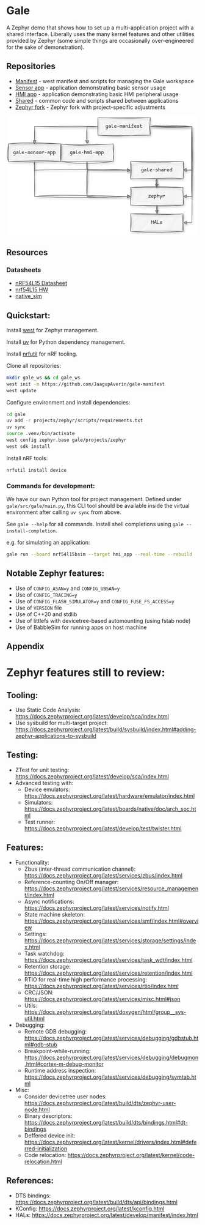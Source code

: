 # Gale

A Zephyr demo that shows how to set up a multi-application project with a shared interface. Liberally uses the many kernel features and other utilities provided by Zephyr (some simple things are occasionally over-engineered for the sake of demonstration).

## Repositories

- [Manifest](https://github.com/JaagupAverin/gale-manifest) - west manifest and scripts for managing the Gale workspace
- [Sensor app](https://github.com/JaagupAverin/gale-sensor-app) - application demonstrating basic sensor usage
- [HMI app](https://github.com/JaagupAverin/gale-hmi-app) - application demonstrating basic HMI peripheral usage
- [Shared](https://github.com/JaagupAverin/gale-shared) - common code and scripts shared between applications
- [Zephyr fork](https://github.com/JaagupAverin/gale-zephyr) - Zephyr fork with project-specific adjustments

![Gale Manifest Diagram](res/gale-manifest.drawio.png)

## Resources

### Datasheets

- [nRF54L15 Datasheet](https://docs.nordicsemi.com/bundle/ps_nrf54L15/page/keyfeatures_html5.html)
- [nrf54L15 HW](https://docs.nordicsemi.com/bundle/ug_nrf54l15_dk/page/UG/nRF54L15_DK/intro/intro.html)
- [native_sim](https://docs.nordicsemi.com/bundle/ncs-latest/page/zephyr/boards/native/native_sim/doc/index.html)

## Quickstart:

Install [west](https://docs.zephyrproject.org/latest/develop/west/install.html) for Zephyr management.

Install [uv](https://docs.astral.sh/uv/getting-started/installation/) for Python dependency management.

Install [nrfutil](https://www.nordicsemi.com/Products/Development-tools/nRF-Util) for nRF tooling.

Clone all repositories:

```bash
mkdir gale_ws && cd gale_ws
west init -m https://github.com/JaagupAverin/gale-manifest
west update
```

Configure environment and install dependencies:

```bash
cd gale
uv add -r projects/zephyr/scripts/requirements.txt
uv sync
source .venv/bin/activate
west config zephyr.base gale/projects/zephyr
west sdk install
```

Install nRF tools:

```bash
nrfutil install device
```

### Commands for development:

We have our own Python tool for project management. Defined under `gale/src/gale/main.py`, this CLI tool should
be available inside the virtual environment after calling `uv sync` from above.

See `gale --help` for all commands. Install shell completions using `gale --install-completion`.

e.g. for simulating an application:

```bash
gale run --board nrf54l15bsim --target hmi_app --real-time --rebuild
```

## Notable Zephyr features:

- Use of `CONFIG_ASAN=y` and `CONFIG_UBSAN=y`
- Use of `CONFIG_TRACING=y`
- Use of `CONFIG_FLASH_SIMULATOR=y` and `CONFIG_FUSE_FS_ACCESS=y`
- Use of `VERSION` file
- Use of C++20 and stdlib
- Use of littlefs with devicetree-based automounting (using fstab node)
- Use of BabbleSim for running apps on host machine

## Appendix

# Zephyr features still to review:

## Tooling:

- Use Static Code Analysis: https://docs.zephyrproject.org/latest/develop/sca/index.html
- Use sysbuild for multi-target project: https://docs.zephyrproject.org/latest/build/sysbuild/index.html#adding-zephyr-applications-to-sysbuild

## Testing:

- ZTest for unit testing: https://docs.zephyrproject.org/latest/develop/sca/index.html
- Advanced testing with:
  - Device emulators: https://docs.zephyrproject.org/latest/hardware/emulator/index.html
  - Simulators: https://docs.zephyrproject.org/latest/boards/native/doc/arch_soc.html
  - Test runner: https://docs.zephyrproject.org/latest/develop/test/twister.html

## Features:

- Functionality:
  - Zbus (inter-thread communication channel): https://docs.zephyrproject.org/latest/services/zbus/index.html
  - Reference-counting On/Off manager: https://docs.zephyrproject.org/latest/services/resource_management/index.html
  - Async notifications: https://docs.zephyrproject.org/latest/services/notify.html
  - State machine skeleton: https://docs.zephyrproject.org/latest/services/smf/index.html#overview
  - Settings: https://docs.zephyrproject.org/latest/services/storage/settings/index.html
  - Task watchdog: https://docs.zephyrproject.org/latest/services/task_wdt/index.html
  - Retention storage: https://docs.zephyrproject.org/latest/services/retention/index.html
  - RTIO for real-time high performance processing: https://docs.zephyrproject.org/latest/services/rtio/index.html
  - CRC/JSON: https://docs.zephyrproject.org/latest/services/misc.html#json
  - Utils: https://docs.zephyrproject.org/latest/doxygen/html/group__sys-util.html
- Debugging:
  - Remote GDB debugging: https://docs.zephyrproject.org/latest/services/debugging/gdbstub.html#gdb-stub
  - Breakpoint-while-running: https://docs.zephyrproject.org/latest/services/debugging/debugmon.html#cortex-m-debug-monitor
  - Runtime address inspection: https://docs.zephyrproject.org/latest/services/debugging/symtab.html
- Misc:
  - Consider devicetree user nodes: https://docs.zephyrproject.org/latest/build/dts/zephyr-user-node.html
  - Binary descriptors: https://docs.zephyrproject.org/latest/build/dts/bindings.html#dt-bindings
  - Deffered device init: https://docs.zephyrproject.org/latest/kernel/drivers/index.html#deferred-initialization
  - Code relocation: https://docs.zephyrproject.org/latest/kernel/code-relocation.html

## References:

- DTS bindings: https://docs.zephyrproject.org/latest/build/dts/api/bindings.html
- KConfig: https://docs.zephyrproject.org/latest/kconfig.html
- HALs: https://docs.zephyrproject.org/latest/develop/manifest/index.html
